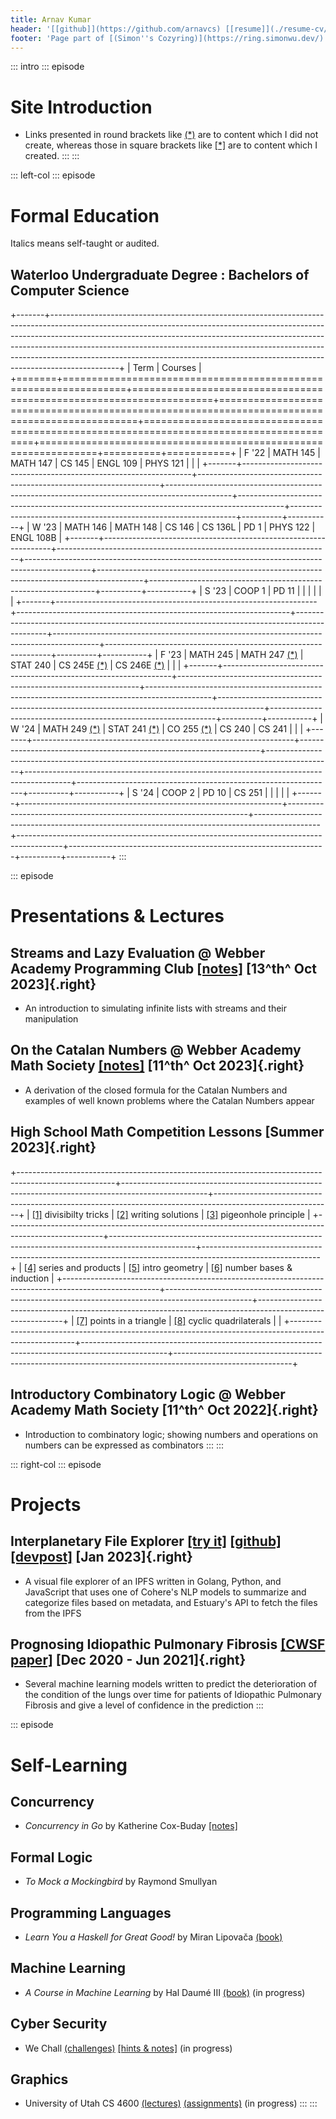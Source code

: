 ```yaml
---
title: Arnav Kumar
header: '[[github]](https://github.com/arnavcs) [[resume]](./resume-cv/resume.pdf) [[CV]](./resume-cv/cv.pdf)'
footer: 'Page part of [(Simon''s Cozyring)](https://ring.simonwu.dev/): [(previous)](https://ring.simonwu.dev/prev/arnav) [(next)](https://ring.simonwu.dev/next/arnav) [(random)](https://ring.simonwu.dev/random/arnav)'
---
```


::: intro
::: episode
# Site Introduction

* Links presented in round brackets like [(*)]() are to content which I did not create, whereas those in square brackets like [[*]]() are to content which I created.
:::
:::

::: left-col
::: episode
# Formal Education

Italics means self-taught or audited.

## **Waterloo Undergraduate Degree** : Bachelors of Computer Science

+-------+-----------------------------------------------------------------------------------------------------------------------------------------------------------------------------------------------------------------------------------------------------------------------------------------------------------------------------------------------------------------------------------------------------------------------+
| Term  | Courses                                                                                                                                                                                                                                                                                                                                                                                                               |
+=======+=================================================================+====================================================================+==============================================================================================+=========================================================================================+================================================================+==========+===========+
| F '22 | MATH 145                                                        | MATH 147                                                           | CS 145                                                                                       | ENGL 109                                                                                | PHYS 121                                                       |          |           |
+-------+-----------------------------------------------------------------+--------------------------------------------------------------------+----------------------------------------------------------------------------------------------+-----------------------------------------------------------------------------------------+----------------------------------------------------------------+----------+-----------+
| W '23 | MATH 146                                                        | MATH 148                                                           | CS 146                                                                                       | CS 136L                                                                                 | PD 1                                                           | PHYS 122 | ENGL 108B |
+-------+-----------------------------------------------------------------+--------------------------------------------------------------------+----------------------------------------------------------------------------------------------+-----------------------------------------------------------------------------------------+----------------------------------------------------------------+----------+-----------+
| S '23 | COOP 1                                                          | PD 11                                                              |                                                                                              |                                                                                         |                                                                |          |           |
+-------+-----------------------------------------------------------------+--------------------------------------------------------------------+----------------------------------------------------------------------------------------------+-----------------------------------------------------------------------------------------+----------------------------------------------------------------+----------+-----------+
| F '23 | MATH 245                                                        | MATH 247 [(*)](https://www.richardwu.ca/notes/math247-notes.pdf)   | STAT 240                                                                                     | CS 245E [(*)](https://www.youtube.com/playlist?list=PLPW2keNyw-utXOOzLR-Wp1p0eE5LEtv3N) | CS 246E [(*)](https://notes.sibeliusp.com/pdf/1189/cs246e.pdf) |          |           |
+-------+-----------------------------------------------------------------+--------------------------------------------------------------------+----------------------------------------------------------------------------------------------+-----------------------------------------------------------------------------------------+----------------------------------------------------------------+----------+-----------+
| W '24 | MATH 249 [(*)](https://melczer.ca/249/wagner_239_249_notes.pdf) | STAT 241 [(*)](https://doi.org/10.1093/oso/9780192867735.001.0001) | CO 255 [(*)](https://csclub.uwaterloo.ca/~c2kent/LectureNotes/co255-1191/CO255_CKclass.pdf)  | CS 240                                                                                  | CS 241                                                         |          |           |
+-------+-----------------------------------------------------------------+--------------------------------------------------------------------+----------------------------------------------------------------------------------------------+-----------------------------------------------------------------------------------------+----------------------------------------------------------------+----------+-----------+
| S '24 | COOP 2                                                          | PD 10                                                              | CS 251                                                                                       |                                                                                         |                                                                |          |           |
+-------+-----------------------------------------------------------------+--------------------------------------------------------------------+----------------------------------------------------------------------------------------------+-----------------------------------------------------------------------------------------+----------------------------------------------------------------+----------+-----------+
:::

::: episode
# Presentations & Lectures

## **Streams and Lazy Evaluation** @ Webber Academy Programming Club [[notes]](./presentations/231013-streams/notes.py) [13^th^ Oct 2023]{.right}

- An introduction to simulating infinite lists with streams and their manipulation

## **On the Catalan Numbers** @ Webber Academy Math Society [[notes]](./presentations/231011-catalan-numbers/notes.pdf) [11^th^ Oct 2023]{.right}

- A derivation of the closed formula for the Catalan Numbers and examples of well known problems where the Catalan Numbers appear

## **High School Math Competition Lessons** [Summer 2023]{.right}

+------------------------------------------------------------------------------------------------------+---------------------------------------------------------------------------------------------------+-----------------------------------------------------------------------------------------------------------+
| [[1]](./presentations/23S-competition-lessons/01-divisibility-tricks.pdf) divisibilty tricks         | [[2]](./presentations/23S-competition-lessons/02-writing-solutions.pdf) writing solutions         | [[3]](./presentations/23S-competition-lessons/03-pigeonhole-principle.pdf) pigeonhole principle           |
+------------------------------------------------------------------------------------------------------+---------------------------------------------------------------------------------------------------+-----------------------------------------------------------------------------------------------------------+
| [[4]](./presentations/23S-competition-lessons/04-finite-series-and-products.pdf) series and products | [[5]](./presentations/23S-competition-lessons/05-intro-geometry.pdf) intro geometry               | [[6]](./presentations/23S-competition-lessons/06-number-bases-and-induction.pdf) number bases & induction |
+------------------------------------------------------------------------------------------------------+---------------------------------------------------------------------------------------------------+-----------------------------------------------------------------------------------------------------------+
| [[7]](./presentations/23S-competition-lessons/07-points-in-a-triangle.pdf) points in a triangle      | [[8]](./presentations/23S-competition-lessons/08-cyclic-quadrilaterals.pdf) cyclic quadrilaterals |                                                                                                           |
+------------------------------------------------------------------------------------------------------+---------------------------------------------------------------------------------------------------+-----------------------------------------------------------------------------------------------------------+

## **Introductory Combinatory Logic** @ Webber Academy Math Society [11^th^ Oct 2022]{.right}

- Introduction to combinatory logic; showing numbers and operations on numbers can be expressed as combinators
:::
:::

::: right-col
::: episode
# Projects

## **Interplanetary File Explorer** [[try it]](https://ipfe.elguindi.xyz/) [[github]](https://github.com/youssefsoli/IPFE) [[devpost]](https://devpost.com/software/changeme) [Jan 2023]{.right}

- A visual file explorer of an IPFS written in Golang, Python, and JavaScript that uses one of Cohere's NLP models to summarize and categorize files based on metadata, and Estuary's API to fetch the files from the IPFS

## **Prognosing Idiopathic Pulmonary Fibrosis** [[CWSF paper]](./projects/osic-cwsf-paper.pdf) [Dec 2020 - Jun 2021]{.right}

- Several machine learning models written to predict the deterioration of the condition of the lungs over time for patients of Idiopathic Pulmonary Fibrosis and give a level of confidence in the prediction
:::

::: episode
# Self-Learning

## Concurrency

- *Concurrency in Go* by Katherine Cox-Buday [[notes]](./readings/concurrency-in-go/notes.pdf)

## Formal Logic

- *To Mock a Mockingbird* by Raymond Smullyan

## Programming Languages

- *Learn You a Haskell for Great Good!* by Miran Lipovača [(book)](https://learnyouahaskell.com/)

## Machine Learning

- *A Course in Machine Learning* by Hal Daumé III [(book)](http://ciml.info/) (in progress)

## Cyber Security

- We Chall [(challenges)](https://www.wechall.net/challs) [[hints & notes]](./wargame/we-chall/index.html) (in progress)

## Graphics

- University of Utah CS 4600 [(lectures)](https://youtube.com/playlist?list=PLplnkTzzqsZTfYh4UbhLGpI5kGd5oW_Hh) [(assignments)](https://graphics.cs.utah.edu/courses/cs4600/fall2020/) (in progress)
:::
:::

